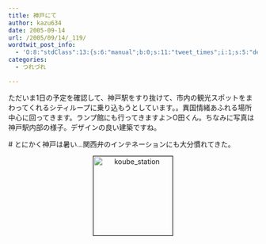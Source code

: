 ```yaml
---
title: 神戸にて
author: kazu634
date: 2005-09-14
url: /2005/09/14/_119/
wordtwit_post_info:
  - 'O:8:"stdClass":13:{s:6:"manual";b:0;s:11:"tweet_times";i:1;s:5:"delay";i:0;s:7:"enabled";i:1;s:10:"separation";s:2:"60";s:7:"version";s:3:"3.7";s:14:"tweet_template";b:0;s:6:"status";i:2;s:6:"result";a:0:{}s:13:"tweet_counter";i:2;s:13:"tweet_log_ids";a:1:{i:0;i:2025;}s:9:"hash_tags";a:0:{}s:8:"accounts";a:1:{i:0;s:7:"kazu634";}}'
categories:
  - つれづれ

---
```

<div class="section">
<p>
    ただいま1日の予定を確認して、神戸駅をすり抜けて、市内の観光スポットをまわってくれるシティループに乗り込もうとしています。。異国情緒あふれる場所中心に回ってきます。ランプ館にも行ってきますよ＞O田くん。ちなみに写真は神戸駅内部の様子。デザインの良い建築ですね。
</p></p> 
  
<p>
    # とにかく神戸は暑い…関西弁のインテネーションにも大分慣れてきた。
</p>
  
<p>
<center>
<a href="http://image.blog.livedoor.jp/simoom634/imgs/a/7/a739f1c8.jpg" onclick="__gaTracker('send', 'event', 'outbound-article', 'http://image.blog.livedoor.jp/simoom634/imgs/a/7/a739f1c8.jpg', '');" target="blank"><img width="160" alt="koube_station" src="http://image.blog.livedoor.jp/simoom634/imgs/a/7/a739f1c8-s.jpg" class="pict" border="1" /></a>
</center>
</p>
</div>